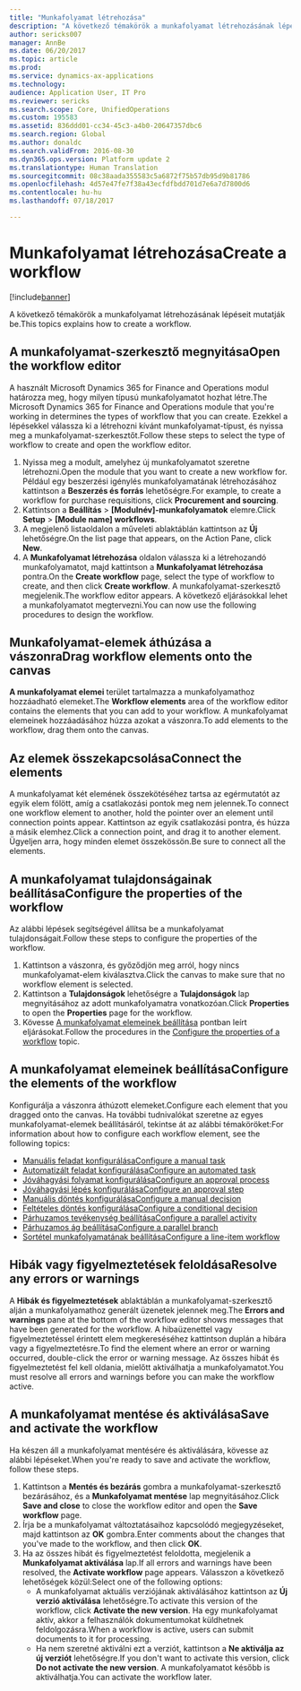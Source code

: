```yaml
---
title: "Munkafolyamat létrehozása"
description: "A következő témakörök a munkafolyamat létrehozásának lépéseit mutatják be."
author: sericks007
manager: AnnBe
ms.date: 06/20/2017
ms.topic: article
ms.prod: 
ms.service: dynamics-ax-applications
ms.technology: 
audience: Application User, IT Pro
ms.reviewer: sericks
ms.search.scope: Core, UnifiedOperations
ms.custom: 195583
ms.assetid: 836ddd01-cc34-45c3-a4b0-20647357dbc6
ms.search.region: Global
ms.author: donaldc
ms.search.validFrom: 2016-08-30
ms.dyn365.ops.version: Platform update 2
ms.translationtype: Human Translation
ms.sourcegitcommit: 08c38aada355583c5a6872f75b57db95d9b81786
ms.openlocfilehash: 4d57e47fe7f38a43ecfdfbdd701d7e6a7d7800d6
ms.contentlocale: hu-hu
ms.lasthandoff: 07/18/2017

---
```


# <a name="create-a-workflow"></a><span data-ttu-id="9c89e-103">Munkafolyamat létrehozása</span><span class="sxs-lookup"><span data-stu-id="9c89e-103">Create a workflow</span></span>

[!include[banner](../includes/banner.md)]


<span data-ttu-id="9c89e-104">A következő témakörök a munkafolyamat létrehozásának lépéseit mutatják be.</span><span class="sxs-lookup"><span data-stu-id="9c89e-104">This topics explains how to create a workflow.</span></span>

<a name="open-the-workflow-editor"></a><span data-ttu-id="9c89e-105">A munkafolyamat-szerkesztő megnyitása</span><span class="sxs-lookup"><span data-stu-id="9c89e-105">Open the workflow editor</span></span>
------------------------

<span data-ttu-id="9c89e-106">A használt Microsoft Dynamics 365 for Finance and Operations modul határozza meg, hogy milyen típusú munkafolyamatot hozhat létre.</span><span class="sxs-lookup"><span data-stu-id="9c89e-106">The Microsoft Dynamics 365 for Finance and Operations module that you're working in determines the types of workflow that you can create.</span></span> <span data-ttu-id="9c89e-107">Ezekkel a lépésekkel válassza ki a létrehozni kívánt munkafolyamat-típust, és nyissa meg a munkafolyamat-szerkesztőt.</span><span class="sxs-lookup"><span data-stu-id="9c89e-107">Follow these steps to select the type of workflow to create and open the workflow editor.</span></span>

1.  <span data-ttu-id="9c89e-108">Nyissa meg a modult, amelyhez új munkafolyamatot szeretne létrehozni.</span><span class="sxs-lookup"><span data-stu-id="9c89e-108">Open the module that you want to create a new workflow for.</span></span> <span data-ttu-id="9c89e-109">Például egy beszerzési igénylés munkafolyamatának létrehozásához kattintson a **Beszerzés és forrás** lehetőségre.</span><span class="sxs-lookup"><span data-stu-id="9c89e-109">For example, to create a workflow for purchase requisitions, click **Procurement and sourcing**.</span></span>
2.  <span data-ttu-id="9c89e-110">Kattintson a **Beállítás** &gt; **\[Modulnév\]-munkafolyamatok** elemre.</span><span class="sxs-lookup"><span data-stu-id="9c89e-110">Click **Setup** &gt; **\[Module name\] workflows**.</span></span>
3.  <span data-ttu-id="9c89e-111">A megjelenő listaoldalon a műveleti ablaktáblán kattintson az **Új** lehetőségre.</span><span class="sxs-lookup"><span data-stu-id="9c89e-111">On the list page that appears, on the Action Pane, click **New**.</span></span>
4.  <span data-ttu-id="9c89e-112">A **Munkafolyamat létrehozása** oldalon válassza ki a létrehozandó munkafolyamatot, majd kattintson a **Munkafolyamat létrehozása** pontra.</span><span class="sxs-lookup"><span data-stu-id="9c89e-112">On the **Create workflow** page, select the type of workflow to create, and then click **Create workflow**.</span></span> <span data-ttu-id="9c89e-113">A munkafolyamat-szerkesztő megjelenik.</span><span class="sxs-lookup"><span data-stu-id="9c89e-113">The workflow editor appears.</span></span> <span data-ttu-id="9c89e-114">A következő eljárásokkal lehet a munkafolyamatot megtervezni.</span><span class="sxs-lookup"><span data-stu-id="9c89e-114">You can now use the following procedures to design the workflow.</span></span>

## <a name="drag-workflow-elements-onto-the-canvas"></a><span data-ttu-id="9c89e-115">Munkafolyamat-elemek áthúzása a vászonra</span><span class="sxs-lookup"><span data-stu-id="9c89e-115">Drag workflow elements onto the canvas</span></span>
<span data-ttu-id="9c89e-116">**A munkafolyamat elemei** terület tartalmazza a munkafolyamathoz hozzáadható elemeket.</span><span class="sxs-lookup"><span data-stu-id="9c89e-116">The **Workflow elements** area of the workflow editor contains the elements that you can add to your workflow.</span></span> <span data-ttu-id="9c89e-117">A munkafolyamat elemeinek hozzáadásához húzza azokat a vászonra.</span><span class="sxs-lookup"><span data-stu-id="9c89e-117">To add elements to the workflow, drag them onto the canvas.</span></span>

## <a name="connect-the-elements"></a><span data-ttu-id="9c89e-118">Az elemek összekapcsolása</span><span class="sxs-lookup"><span data-stu-id="9c89e-118">Connect the elements</span></span>
<span data-ttu-id="9c89e-119">A munkafolyamat két elemének összekötéséhez tartsa az egérmutatót az egyik elem fölött, amíg a csatlakozási pontok meg nem jelennek.</span><span class="sxs-lookup"><span data-stu-id="9c89e-119">To connect one workflow element to another, hold the pointer over an element until connection points appear.</span></span> <span data-ttu-id="9c89e-120">Kattintson az egyik csatlakozási pontra, és húzza a másik elemhez.</span><span class="sxs-lookup"><span data-stu-id="9c89e-120">Click a connection point, and drag it to another element.</span></span> <span data-ttu-id="9c89e-121">Ügyeljen arra, hogy minden elemet összekössön.</span><span class="sxs-lookup"><span data-stu-id="9c89e-121">Be sure to connect all the elements.</span></span>

## <a name="configure-the-properties-of-the-workflow"></a><span data-ttu-id="9c89e-122">A munkafolyamat tulajdonságainak beállítása</span><span class="sxs-lookup"><span data-stu-id="9c89e-122">Configure the properties of the workflow</span></span>
<span data-ttu-id="9c89e-123">Az alábbi lépések segítségével állítsa be a munkafolyamat tulajdonságait.</span><span class="sxs-lookup"><span data-stu-id="9c89e-123">Follow these steps to configure the properties of the workflow.</span></span>

1.  <span data-ttu-id="9c89e-124">Kattintson a vászonra, és győződjön meg arról, hogy nincs munkafolyamat-elem kiválasztva.</span><span class="sxs-lookup"><span data-stu-id="9c89e-124">Click the canvas to make sure that no workflow element is selected.</span></span>
2.  <span data-ttu-id="9c89e-125">Kattintson a **Tulajdonságok** lehetőségre a **Tulajdonságok** lap megnyitásához az adott munkafolyamatra vonatkozóan.</span><span class="sxs-lookup"><span data-stu-id="9c89e-125">Click **Properties** to open the **Properties** page for the workflow.</span></span>
3.  <span data-ttu-id="9c89e-126">Kövesse [A munkafolyamat elemeinek beállítása](configure-workflow-properties.md) pontban leírt eljárásokat.</span><span class="sxs-lookup"><span data-stu-id="9c89e-126">Follow the procedures in the [Configure the properties of a workflow](configure-workflow-properties.md) topic.</span></span>

## <a name="configure-the-elements-of-the-workflow"></a><span data-ttu-id="9c89e-127">A munkafolyamat elemeinek beállítása</span><span class="sxs-lookup"><span data-stu-id="9c89e-127">Configure the elements of the workflow</span></span>
<span data-ttu-id="9c89e-128">Konfigurálja a vászonra áthúzott elemeket.</span><span class="sxs-lookup"><span data-stu-id="9c89e-128">Configure each element that you dragged onto the canvas.</span></span> <span data-ttu-id="9c89e-129">Ha további tudnivalókat szeretne az egyes munkafolyamat-elemek beállításáról, tekintse át az alábbi témaköröket:</span><span class="sxs-lookup"><span data-stu-id="9c89e-129">For information about how to configure each workflow element, see the following topics:</span></span>

-   [<span data-ttu-id="9c89e-130">Manuális feladat konfigurálása</span><span class="sxs-lookup"><span data-stu-id="9c89e-130">Configure a manual task</span></span>](configure-manual-task-workflow.md)
-   [<span data-ttu-id="9c89e-131">Automatizált feladat konfigurálása</span><span class="sxs-lookup"><span data-stu-id="9c89e-131">Configure an automated task</span></span>](configure-automated-task-workflow.md)
-   [<span data-ttu-id="9c89e-132">Jóváhagyási folyamat konfigurálása</span><span class="sxs-lookup"><span data-stu-id="9c89e-132">Configure an approval process</span></span>](configure-approval-process-workflow.md)
-   [<span data-ttu-id="9c89e-133">Jóváhagyási lépés konfigurálása</span><span class="sxs-lookup"><span data-stu-id="9c89e-133">Configure an approval step</span></span>](configure-approval-step-workflow.md)
-   [<span data-ttu-id="9c89e-134">Manuális döntés konfigurálása</span><span class="sxs-lookup"><span data-stu-id="9c89e-134">Configure a manual decision</span></span>](configure-manual-decision-workflow.md)
-   [<span data-ttu-id="9c89e-135">Feltételes döntés konfigurálása</span><span class="sxs-lookup"><span data-stu-id="9c89e-135">Configure a conditional decision</span></span>](configure-conditional-decision-workflow.md)
-   [<span data-ttu-id="9c89e-136">Párhuzamos tevékenység beállítása</span><span class="sxs-lookup"><span data-stu-id="9c89e-136">Configure a parallel activity</span></span>](configure-parallel-activity-workflow.md)
-   [<span data-ttu-id="9c89e-137">Párhuzamos ág beállítása</span><span class="sxs-lookup"><span data-stu-id="9c89e-137">Configure a parallel branch</span></span>](configure-parallel-branch-workflow.md)
-   [<span data-ttu-id="9c89e-138">Sortétel munkafolyamatának beállítása</span><span class="sxs-lookup"><span data-stu-id="9c89e-138">Configure a line-item workflow</span></span>](configure-line-item-workflow.md)

## <a name="resolve-any-errors-or-warnings"></a><span data-ttu-id="9c89e-139">Hibák vagy figyelmeztetések feloldása</span><span class="sxs-lookup"><span data-stu-id="9c89e-139">Resolve any errors or warnings</span></span>
<span data-ttu-id="9c89e-140">A **Hibák és figyelmeztetések** ablaktáblán a munkafolyamat-szerkesztő alján a munkafolyamathoz generált üzenetek jelennek meg.</span><span class="sxs-lookup"><span data-stu-id="9c89e-140">The **Errors and warnings** pane at the bottom of the workflow editor shows messages that have been generated for the workflow.</span></span> <span data-ttu-id="9c89e-141">A hibaüzenettel vagy figyelmeztetéssel érintett elem megkereséséhez kattintson duplán a hibára vagy a figyelmeztetésre.</span><span class="sxs-lookup"><span data-stu-id="9c89e-141">To find the element where an error or warning occurred, double-click the error or warning message.</span></span> <span data-ttu-id="9c89e-142">Az összes hibát és figyelmeztetést fel kell oldania, mielőtt aktiválhatja a munkafolyamatot.</span><span class="sxs-lookup"><span data-stu-id="9c89e-142">You must resolve all errors and warnings before you can make the workflow active.</span></span>

## <a name="save-and-activate-the-workflow"></a><span data-ttu-id="9c89e-143">A munkafolyamat mentése és aktiválása</span><span class="sxs-lookup"><span data-stu-id="9c89e-143">Save and activate the workflow</span></span>
<span data-ttu-id="9c89e-144">Ha készen áll a munkafolyamat mentésére és aktiválására, kövesse az alábbi lépéseket.</span><span class="sxs-lookup"><span data-stu-id="9c89e-144">When you're ready to save and activate the workflow, follow these steps.</span></span>

1.  <span data-ttu-id="9c89e-145">Kattintson a **Mentés és bezárás** gombra a munkafolyamat-szerkesztő bezárásához, és a **Munkafolyamat mentése** lap megnyitásához.</span><span class="sxs-lookup"><span data-stu-id="9c89e-145">Click **Save and close** to close the workflow editor and open the **Save workflow** page.</span></span>
2.  <span data-ttu-id="9c89e-146">Írja be a munkafolyamat változtatásaihoz kapcsolódó megjegyzéseket, majd kattintson az **OK** gombra.</span><span class="sxs-lookup"><span data-stu-id="9c89e-146">Enter comments about the changes that you've made to the workflow, and then click **OK**.</span></span>
3.  <span data-ttu-id="9c89e-147">Ha az összes hibát és figyelmeztetést feloldotta, megjelenik a **Munkafolyamat aktiválása** lap.</span><span class="sxs-lookup"><span data-stu-id="9c89e-147">If all errors and warnings have been resolved, the **Activate workflow** page appears.</span></span> <span data-ttu-id="9c89e-148">Válasszon a következő lehetőségek közül:</span><span class="sxs-lookup"><span data-stu-id="9c89e-148">Select one of the following options:</span></span>
    -   <span data-ttu-id="9c89e-149">A munkafolyamat aktuális verziójának aktiválásához kattintson az **Új verzió aktiválása** lehetőségre.</span><span class="sxs-lookup"><span data-stu-id="9c89e-149">To activate this version of the workflow, click **Activate the new version**.</span></span> <span data-ttu-id="9c89e-150">Ha egy munkafolyamat aktív, akkor a felhasználók dokumentumokat küldhetnek feldolgozásra.</span><span class="sxs-lookup"><span data-stu-id="9c89e-150">When a workflow is active, users can submit documents to it for processing.</span></span>
    -   <span data-ttu-id="9c89e-151">Ha nem szeretné aktiválni ezt a verziót, kattintson a **Ne aktiválja az új verziót** lehetőségre.</span><span class="sxs-lookup"><span data-stu-id="9c89e-151">If you don't want to activate this version, click **Do not activate the new version**.</span></span> <span data-ttu-id="9c89e-152">A munkafolyamatot később is aktiválhatja.</span><span class="sxs-lookup"><span data-stu-id="9c89e-152">You can activate the workflow later.</span></span>






